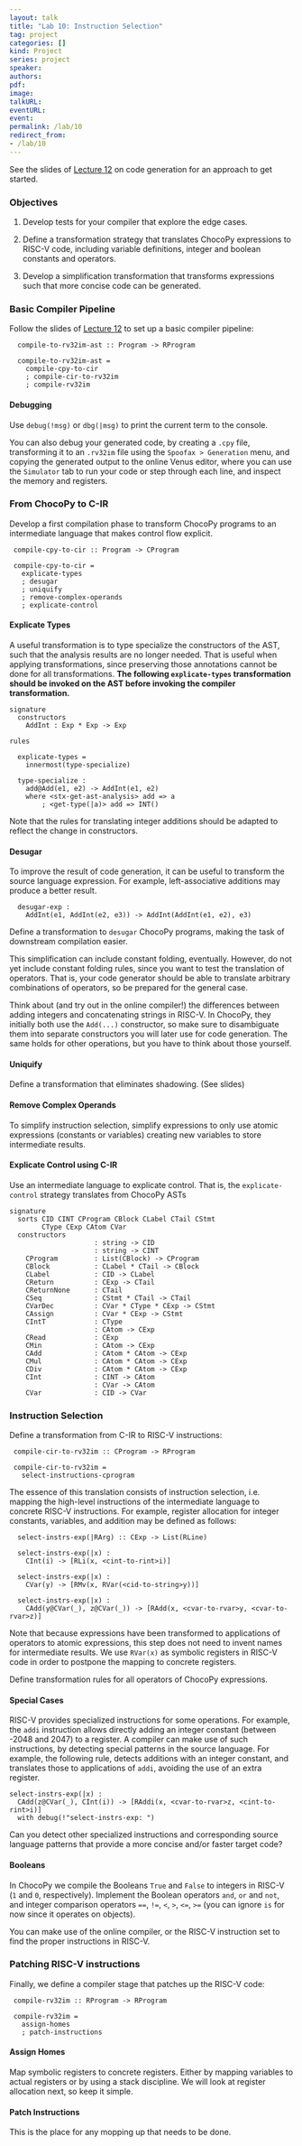 ```yaml
---
layout: talk
title: "Lab 10: Instruction Selection"
tag: project
categories: []
kind: Project
series: project
speaker:
authors:
pdf:
image:
talkURL:
eventURL:
event:
permalink: /lab/10
redirect_from:
- /lab/10
---
```


See the slides of [Lecture 12]({{site.baseurl}}/lecture/12/) on code generation for an approach to get started.

### Objectives

1. Develop tests for your compiler that explore the edge cases.

2. Define a transformation strategy that translates ChocoPy expressions to RISC-V code, including variable definitions, integer and boolean constants and operators.

3. Develop a simplification transformation that transforms expressions such that more concise code can be generated.

### Basic Compiler Pipeline

Follow the slides of [Lecture 12]({{site.baseurl}}/lecture/12) to set up a basic compiler pipeline:

```stratego:
  compile-to-rv32im-ast :: Program -> RProgram

  compile-to-rv32im-ast =
    compile-cpy-to-cir
    ; compile-cir-to-rv32im
    ; compile-rv32im

```

#### Debugging

Use `debug(!msg)` or `dbg(|msg)` to print the current term to the console.

You can also debug your generated code, by creating a `.cpy` file, transforming it to an `.rv32im` file using the `Spoofax > Generation` menu, and copying the generated output to the online Venus editor, where you can use the `Simulator` tab to run your code or step through each line, and inspect the memory and registers.

### From ChocoPy to C-IR

Develop a first compilation phase to transform ChocoPy programs to an intermediate language that makes control flow explicit.

```
 compile-cpy-to-cir :: Program -> CProgram

 compile-cpy-to-cir =
   explicate-types
   ; desugar
   ; uniquify
   ; remove-complex-operands
   ; explicate-control
```

#### Explicate Types

A useful transformation is to type specialize the constructors of the AST, such that the analysis results are no longer needed.
That is useful when applying transformations, since preserving those annotations cannot be done for all transformations.
**The following `explicate-types` transformation should be invoked on the AST before invoking the compiler transformation.**

```
signature
  constructors
    AddInt : Exp * Exp -> Exp

rules

  explicate-types =
    innermost(type-specialize)

  type-specialize :
    add@Add(e1, e2) -> AddInt(e1, e2)
    where <stx-get-ast-analysis> add => a
        ; <get-type(|a)> add => INT()
```

Note that the rules for translating integer additions should be adapted to reflect the change in constructors.

#### Desugar

To improve the result of code generation, it can be useful to transform the source language expression.
For example, left-associative additions may produce a better result.

```
  desugar-exp :
    AddInt(e1, AddInt(e2, e3)) -> AddInt(AddInt(e1, e2), e3)
```

Define a transformation to `desugar` ChocoPy programs, making the task of downstream compilation easier.

This simplification can include constant folding, eventually.
However, do not yet include constant folding rules, since you want to test the translation of operators.
That is, your code generator should be able to translate arbitrary combinations of operators, so be prepared for the general case.

Think about (and try out in the online compiler!) the differences between adding integers and concatenating strings in RISC-V. In ChocoPy, they initially both use the `Add(...)` constructor, so make sure to disambiguate them into separate constructors you will later use for code generation. The same holds for other operations, but you have to think about those yourself.

#### Uniquify

Define a transformation that eliminates shadowing. (See slides)

#### Remove Complex Operands

To simplify instruction selection, simplify expressions to only use atomic expressions (constants or variables) creating new variables to store intermediate results.

#### Explicate Control using C-IR

Use an intermediate language to explicate control.
That is, the `explicate-control` strategy translates from ChocoPy ASTs

```
signature
  sorts CID CINT CProgram CBlock CLabel CTail CStmt
        CType CExp CAtom CVar
  constructors
                     : string -> CID
                     : string -> CINT
    CProgram         : List(CBlock) -> CProgram
    CBlock           : CLabel * CTail -> CBlock
    CLabel           : CID -> CLabel
    CReturn          : CExp -> CTail
    CReturnNone      : CTail
    CSeq             : CStmt * CTail -> CTail
    CVarDec          : CVar * CType * CExp -> CStmt
    CAssign          : CVar * CExp -> CStmt
    CIntT            : CType
                     : CAtom -> CExp
    CRead            : CExp
    CMin             : CAtom -> CExp
    CAdd             : CAtom * CAtom -> CExp
    CMul             : CAtom * CAtom -> CExp
    CDiv             : CAtom * CAtom -> CExp
    CInt             : CINT -> CAtom
                     : CVar -> CAtom
    CVar             : CID -> CVar
```

### Instruction Selection

Define a transformation from C-IR to RISC-V instructions:

```
 compile-cir-to-rv32im :: CProgram -> RProgram

 compile-cir-to-rv32im =
   select-instructions-cprogram
```

The essence of this translation consists of instruction selection, i.e. mapping the high-level instructions of the intermediate language to concrete RISC-V instructions.
For example, register allocation for integer constants, variables, and addition may be defined as follows:

```    
  select-instrs-exp(|RArg) :: CExp -> List(RLine)

  select-instrs-exp(|x) :
    CInt(i) -> [RLi(x, <cint-to-rint>i)]

  select-instrs-exp(|x) :
    CVar(y) -> [RMv(x, RVar(<cid-to-string>y))]

  select-instrs-exp(|x) :
    CAdd(y@CVar(_), z@CVar(_)) -> [RAdd(x, <cvar-to-rvar>y, <cvar-to-rvar>z)]
```

Note that because expressions have been transformed to applications of operators to atomic expressions, this step does not need to invent names for intermediate results.
We use  `RVar(x)` as symbolic registers in RISC-V code in order to postpone the mapping to concrete registers.

Define transformation rules for all operators of ChocoPy expressions.

#### Special Cases

RISC-V provides specialized instructions for some operations.
For example, the `addi` instruction allows directly adding an integer constant (between -2048 and 2047) to a register.
A compiler can make use of such instructions, by detecting special patterns in the source language.
For example, the following rule, detects additions with an integer constant, and translates those to applications of `addi`, avoiding the use of an extra register.

```          
select-instrs-exp(|x) :
  CAdd(z@CVar(_), CInt(i)) -> [RAddi(x, <cvar-to-rvar>z, <cint-to-rint>i)]
  with debug(!"select-instrs-exp: ")
```

Can you detect other specialized instructions and corresponding source language patterns that provide a more concise and/or faster target code?

#### Booleans

In ChocoPy we compile the Booleans `True` and `False` to integers in RISC-V (`1` and `0`, respectively).
Implement the Boolean operators `and`, `or` and `not`, and integer comparison operators `==`, `!=`, `<`, `>`, `<=`, `>=` (you can ignore `is` for now since it operates on objects).

You can make use of the online compiler, or the RISC-V instruction set to find the proper instructions in RISC-V.

<!-- Also implement the ternary operator `... if ... else ...`. (See [Short-circuit Boolean operations](#shortcircuit) to get an idea on how to implement it.) -->

### Patching RISC-V instructions

Finally, we define a compiler stage that patches up the RISC-V code:

```
 compile-rv32im :: RProgram -> RProgram

 compile-rv32im =
   assign-homes
   ; patch-instructions
```

#### Assign Homes

Map symbolic registers to concrete registers.
Either by mapping variables to actual registers or by using a stack discipline.
We will look at register allocation next, so keep it simple.

#### Patch Instructions

This is the place for any mopping up that needs to be done.
